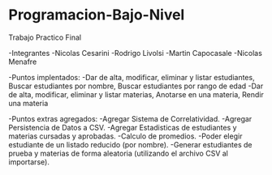 # Programacion-Bajo-Nivel
Trabajo Practico Final 

-Integrantes
    -Nicolas Cesarini
    -Rodrigo Livolsi
    -Martin Capocasale
    -Nicolas Menafre

-Puntos implentados:
    -Dar de alta, modificar, eliminar y listar estudiantes, Buscar estudiantes por nombre, Buscar estudiantes por rango de edad
    -Dar de alta, modificar, eliminar y listar materias, Anotarse en una materia, Rendir una materia

-Puntos extras agregados:
    -Agregar Sistema de Correlatividad.
    -Agregar Persistencia de Datos a CSV.
    -Agregar Estadisticas de estudiantes y materias cursadas y aprobadas.
    -Calculo de promedios.
    -Poder elegir estudiante de un listado reducido (por nombre).
    -Generar estudiantes de prueba y materias de forma aleatoria (utilizando el archivo CSV al importarse).
